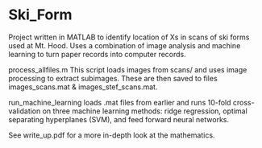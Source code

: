 # Ski_Form

Project written in MATLAB to identify location of Xs in scans of ski forms used at Mt. Hood. Uses a combination of image analysis and machine learning to turn paper records into computer records. 

process_allfiles.m
	This script loads images from scans/ and uses image processing to extract subimages. These are then saved to files images_scans.mat & images_stef_scans.mat.

run_machine_learning loads .mat files from earlier and runs 10-fold cross-validation on three machine learning methods: ridge regression, optimal separating hyperplanes (SVM), and feed forward neural networks.

See write_up.pdf for a more in-depth look at the mathematics.